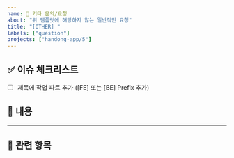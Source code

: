 ```yaml
---
name: 💬 기타 문의/요청
about: "위 템플릿에 해당하지 않는 일반적인 요청"
title: "[OTHER] "
labels: ["question"]
projects: ["handong-app/5"]
---
```


<!-- CMS 이슈 가이드 -->
<!-- 가이드이므로 필요없는 내용은 지워주셔도 됩니다! -->

## ✅ 이슈 체크리스트

- [ ] 제목에 작업 파트 추가 ([FE] 또는 [BE] Prefix 추가)

## 💬 내용
<!-- 요청하거나 공유하고 싶은 내용을 자유롭게 작성해주세요 -->

___ 

## 📌 관련 항목
<!-- 참고할만한 이슈, PR, 외부 문서 등이 있다면 적어주세요 -->